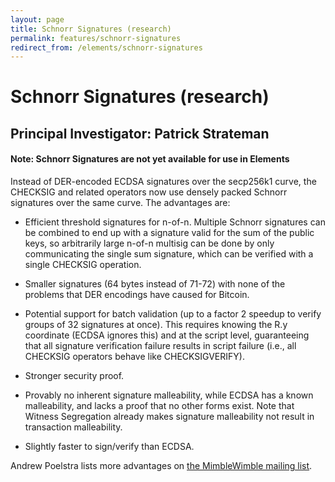 ```yaml
---
layout: page
title: Schnorr Signatures (research)
permalink: features/schnorr-signatures
redirect_from: /elements/schnorr-signatures
---
```


#  Schnorr Signatures (research)

## Principal Investigator: Patrick Strateman

#### Note: Schnorr Signatures are not yet available for use in Elements

Instead of DER-encoded ECDSA signatures over the secp256k1 curve, the CHECKSIG and related operators now use densely packed Schnorr signatures over the same curve. The advantages are:

* Efficient threshold signatures for n-of-n. Multiple Schnorr signatures can be combined to end up with a signature valid for the sum of the public keys, so arbitrarily large n-of-n multisig can be done by only communicating the single sum signature, which can be verified with a single CHECKSIG operation.

* Smaller signatures (64 bytes instead of 71-72) with none of the problems that DER encodings have caused for Bitcoin.

* Potential support for batch validation (up to a factor 2 speedup to verify groups of 32 signatures at once). This requires knowing the R.y coordinate (ECDSA ignores this) and at the script level, guaranteeing that all signature verification failure results in script failure (i.e., all CHECKSIG operators behave like CHECKSIGVERIFY).

* Stronger security proof.

* Provably no inherent signature malleability, while ECDSA has a known malleability, and lacks a proof that no other forms exist. Note that Witness Segregation already makes signature malleability not result in transaction malleability.

* Slightly faster to sign/verify than ECDSA.

Andrew Poelstra lists more advantages on [the MimbleWimble mailing list](https://lists.launchpad.net/mimblewimble/msg00086.html).

